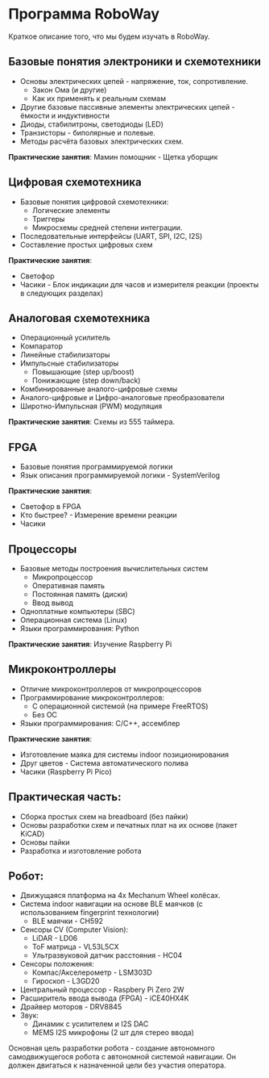 # Программа RoboWay

Краткое описание того, что мы будем изучать в RoboWay.

## Базовые понятия электроники и схемотехники

* Основы электрических цепей - напряжение, ток, сопротивление.
  * Закон Ома (и другие)
  * Как их применять к реальным схемам
* Другие базовые пассивные элементы электрических цепей - ёмкости и индуктивности
* Диоды, стабилитроны, светодиоды (LED)
* Транзисторы - биполярные и полевые.
* Методы расчёта базовых электрических схем.

**Практические занятия**: Мамин помощник - Щетка уборщик

## Цифровая схемотехника

* Базовые понятия цифровой схемотехники:
  * Логические элементы
  * Триггеры
  * Микросхемы средней степени интеграции.
* Последовательные интерфейсы (UART, SPI, I2C, I2S)
* Составление простых цифровых схем

**Практические занятия**: 

* Светофор
* Часики - Блок индикации для часов и измерителя реакции (проекты в следующих разделах)

## Аналоговая схемотехника

* Операционный усилитель
* Компаратор
* Линейные стабилизаторы
* Импульсные стабилизаторы
  * Повышающие (step up/boost)
  * Понижающие (step down/back)
* Комбинированные аналого-цифровые схемы
* Аналого-цифровые и Цифро-аналоговые преобразователи
* Широтно-Импульсная (PWM) модуляция

**Практические занятия**: Схемы из 555 таймера.

## FPGA

* Базовые понятия программируемой логики
* Язык описания программируемой логики - SystemVerilog

**Практические занятия**:

* Светофор в FPGA
* Кто быстрее? - Измерение времени реакции
* Часики
  
## Процессоры

* Базовые методы построения вычислительных систем
  * Микропроцессор
  * Оперативная память
  * Постоянная память (диски)
  * Ввод вывод
* Одноплатные компьютеры (SBC)
* Операционная система (Linux)
* Языки программирования: Python

**Практические занятия**: Изучение Raspberry Pi

## Микроконтроллеры

* Отличие микроконтроллеров от микропроцессоров
* Программирование микроконтроллеров:
  * С операционной системой (на примере FreeRTOS)
  * Без ОС
* Языки программирования: С/С++, ассемблер

**Практические занятия**: 

* Изготовление маяка для системы indoor позиционирования
* Друг цветов - Система автоматического полива
* Часики (Raspberry Pi Pico)
 
## Практическая часть:

* Сборка простых схем на breadboard (без пайки)
* Основы разработки схем и печатных плат на их основе (пакет KiCAD)
* Основы пайки
* Разработка и изготовление робота

## Робот:

* Движущаяся платформа на 4х Mechanum Wheel колёсах.
* Система indoor навигации на основе BLE маячков (с использованием fingerprint технологии)
  * BLE маячки - CH592
* Сенсоры CV (Computer Vision):
  * LiDAR - LD06
  * ToF матрица - VL53L5CX
  * Ультразвуковой датчик расстояния - HC04
* Сенсоры положения:
  * Компас/Акселерометр - LSM303D
  * Гироскоп - L3GD20 
* Центральный процессор - Raspbery Pi Zero 2W
* Расширитель ввода вывода (FPGA) - iCE40HX4K
* Драйвер моторов - DRV8845
* Звук:
  * Динамик с усилителем и I2S DAC
  * MEMS I2S микрофоны (2 шт для стерео ввода)

Основная цель разработки робота - создание автономного самодвижущегося робота с автономной системой навигации. Он должен двигаться к назначенной цели без участия оператора.
